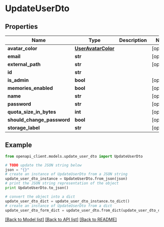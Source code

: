 # UpdateUserDto


## Properties

Name | Type | Description | Notes
------------ | ------------- | ------------- | -------------
**avatar_color** | [**UserAvatarColor**](UserAvatarColor.md) |  | [optional] 
**email** | **str** |  | [optional] 
**external_path** | **str** |  | [optional] 
**id** | **str** |  | 
**is_admin** | **bool** |  | [optional] 
**memories_enabled** | **bool** |  | [optional] 
**name** | **str** |  | [optional] 
**password** | **str** |  | [optional] 
**quota_size_in_bytes** | **int** |  | [optional] 
**should_change_password** | **bool** |  | [optional] 
**storage_label** | **str** |  | [optional] 

## Example

```python
from openapi_client.models.update_user_dto import UpdateUserDto

# TODO update the JSON string below
json = "{}"
# create an instance of UpdateUserDto from a JSON string
update_user_dto_instance = UpdateUserDto.from_json(json)
# print the JSON string representation of the object
print UpdateUserDto.to_json()

# convert the object into a dict
update_user_dto_dict = update_user_dto_instance.to_dict()
# create an instance of UpdateUserDto from a dict
update_user_dto_form_dict = update_user_dto.from_dict(update_user_dto_dict)
```
[[Back to Model list]](../README.md#documentation-for-models) [[Back to API list]](../README.md#documentation-for-api-endpoints) [[Back to README]](../README.md)


